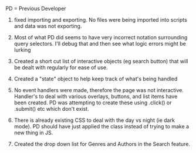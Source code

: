 PD = Previous Developer

1. fixed importing and exporting. No files were being imported into scripts and data was not exporting.

2. Most of what PD did seems to have very incorrect notation surrounding query selectors. I'll debug that and
   then see what logic errors might be lurking

3. Created a short cut list of interactive objects (eg search button) that will be dealt with regularly for ease of use.

4. Created a "state" object to help keep track of what's being handled

5. No event handlers were made, therefore the page was not interactive. Handler's to deal with various overlays, buttons, and list items have been created. PD was attempting to create these using .click() or .submit() etc which don't exist.

6. There is already existing CSS to deal with the day vs night (ie dark mode). PD should have just applied the class instead of trying to make a new thing in JS.

7. Created the drop down list for Genres and Authors in the Search feature.
